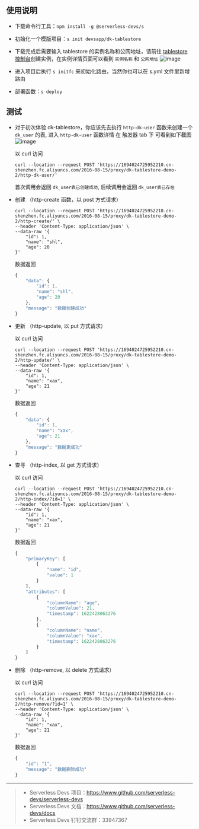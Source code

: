 ## 使用说明

- 下载命令行工具：`npm install -g @serverless-devs/s`
- 初始化一个模版项目：`s init devsapp/dk-tablestore`
- 下载完成后需要输入 tablestore 的实例名称和公网地址，请前往 [tablestore 控制台](https://otsnext.console.aliyun.com/)创建实例，在实例详情页面可以看到 `实例名称` 和 `公网地址`
  ![image](https://img.alicdn.com/imgextra/i2/O1CN01VF6kv724mMdiMPC9q_!!6000000007433-2-tps-2184-1190.png)

- 进入项目后执行 `s initfc` 来初始化路由，当然你也可以在 s.yml 文件里新增路由
- 部署函数：`s deploy`

## 测试

- 对于初次体验 dk-tablestore，你应该先去执行 `http-dk-user` 函数来创建一个 `dk_user` 的表, 进入 `http-dk-user` 函数详情 在 触发器 tab 下 可看到如下截图
  ![image](https://img.alicdn.com/imgextra/i2/O1CN013tapzS1bUOEc7P6v1_!!6000000003468-2-tps-1144-412.png)

  以 curl 访问

  ```shell
  curl --location --request POST 'https://1694024725952210.cn-shenzhen.fc.aliyuncs.com/2016-08-15/proxy/dk-tablestore-demo-2/http-dk-user/'
  ```

  首次调用会返回 `dk_user表已创建成功`, 后续调用会返回 `dk_user表已存在`

- 创建 （http-create 函数，以 post 方式请求）

  ```shell
  curl --location --request POST 'https://1694024725952210.cn-shenzhen.fc.aliyuncs.com/2016-08-15/proxy/dk-tablestore-demo-2/http-create/' \
  --header 'Content-Type: application/json' \
  --data-raw '{
      "id": 1,
      "name": "shl",
      "age": 20
  }'
  ```

  数据返回

  ```js
  {
      "data": {
          "id": 1,
          "name": "shl",
          "age": 20
      },
      "message": "数据创建成功"
  }
  ```

- 更新 （http-update, 以 put 方式请求）

  以 curl 访问

  ```shell
  curl --location --request POST 'https://1694024725952210.cn-shenzhen.fc.aliyuncs.com/2016-08-15/proxy/dk-tablestore-demo-2/http-update/' \
  --header 'Content-Type: application/json' \
  --data-raw '{
      "id": 1,
      "name": "xax",
      "age": 21
  }'
  ```

  数据返回

  ```js
  {
      "data": {
          "id": 1,
          "name": "xax",
          "age": 21
      },
      "message": "数据更成功"
  }
  ```

- 查寻 （http-index, 以 get 方式请求）

  以 curl 访问

  ```shell
  curl --location --request POST 'https://1694024725952210.cn-shenzhen.fc.aliyuncs.com/2016-08-15/proxy/dk-tablestore-demo-2/http-index/?id=1' \
  --header 'Content-Type: application/json' \
  --data-raw '{
      "id": 1,
      "name": "xax",
      "age": 21
  }'
  ```

  数据返回

  ```js
  {
      "primaryKey": [
          {
              "name": "id",
              "value": 1
          }
      ],
      "attributes": [
          {
              "columnName": "age",
              "columnValue": 21,
              "timestamp": 1622428063276
          },
          {
              "columnName": "name",
              "columnValue": "xax",
              "timestamp": 1622428063276
          }
      ]
  }
  ```

- 删除 （http-remove, 以 delete 方式请求）

  以 curl 访问

  ```shell
  curl --location --request POST 'https://1694024725952210.cn-shenzhen.fc.aliyuncs.com/2016-08-15/proxy/dk-tablestore-demo-2/http-remove/?id=1' \
  --header 'Content-Type: application/json' \
  --data-raw '{
      "id": 1,
      "name": "xax",
      "age": 21
  }'
  ```

  数据返回

  ```js
  {
      "id": "1",
      "message": "数据删除成功"
  }
  ```

---

> - Serverless Devs 项目：https://www.github.com/serverless-devs/serverless-devs
> - Serverless Devs 文档：https://www.github.com/serverless-devs/docs
> - Serverless Devs 钉钉交流群：33947367
